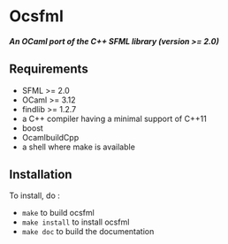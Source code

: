 # Ocsfml 
##### An OCaml port of the C++ SFML library (version >= 2.0)

## Requirements
  - SFML >= 2.0
  - OCaml >= 3.12 
  - findlib >= 1.2.7
  - a C++ compiler having a minimal support of C++11 
  - boost
  - OcamlbuildCpp
  - a shell where make is available

## Installation
   To install, do :
   - ```make``` to build ocsfml
   - ```make install``` to install ocsfml
   - ```make doc``` to build the documentation
